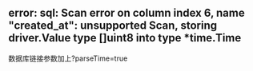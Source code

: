 ## error: sql: Scan error on column index 6, name "created_at": unsupported Scan, storing driver.Value type []uint8 into type *time.Time

数据库链接参数加上?parseTime=true



